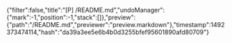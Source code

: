 {"filter":false,"title":"[P] /README.md","undoManager":{"mark":-1,"position":-1,"stack":[]},"preview":{"path":"/README.md","previewer":"preview.markdown"},"timestamp":1492373474114,"hash":"da39a3ee5e6b4b0d3255bfef95601890afd80709"}